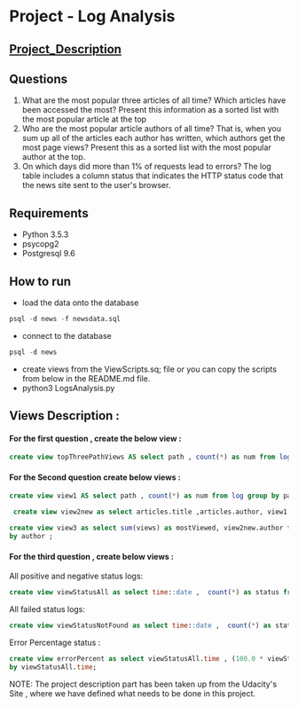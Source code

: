 # Project - Log Analysis


## [Project_Description](Project_Description.md)


## Questions
1. What are the most popular three articles of all time?
  Which articles have been accessed the most?
  Present this information as a sorted list with the most popular article at the top
2. Who are the most popular article authors of all time?
  That is, when you sum up all of the articles each author has written, which authors get the most page views?
  Present this as a sorted list with the most popular author at the top.
3. On which days did more than 1% of requests lead to errors?
  The log table includes a column status that indicates the HTTP status code that the news site sent to the user's browser.

## Requirements
* Python 3.5.3
* psycopg2
* Postgresql 9.6

## How to run

* load the data onto the database
```sql
psql -d news -f newsdata.sql
```
* connect to the database
```sql
psql -d news
```
* create views from the ViewScripts.sq; file or you can copy the scripts from below in the README.md file.
* python3 LogsAnalysis.py

## Views Description : 

#### For the first question , create the below view : 

```sql
create view topThreePathViews AS select path , count(*) as num from log group by path order by num desc LIMIT 3 OFFSET 1;
```


#### For the Second question create below views : 

```sql
create view view1 AS select path , count(*) as num from log group by path order by num desc;
```

```sql
 create view view2new as select articles.title ,articles.author, view1.num as views from articles , view1 where '/article/'||articles.slug = view1.path order by num desc;
```

```sql
create view view3 as select sum(views) as mostViewed, view2new.author from view2new group by author order
by author ;
```

#### For the third question , create below views : 

All positive and negative status logs: 

```sql
create view viewStatusAll as select time::date ,  count(*) as status from log group by time::date order by time::date;
```
All failed status logs: 

```sql
create view viewStatusNotFound as select time::date ,  count(*) as status from log where status='404 NOT FOUND' group by time::date order by time::date;
```

Error Percentage status :

```sql
create view errorPercent as select viewStatusAll.time , (100.0 * viewStatusNotFound.status/viewStatusAll.status) as percentage from viewStatusAll , viewStatusNotFound where viewStatusAll.time = viewStatusNotFound.time order
by viewStatusAll.time;
```


NOTE: The project description part has been taken up from the Udacity's Site , where we have defined what needs to be done in this project. 
